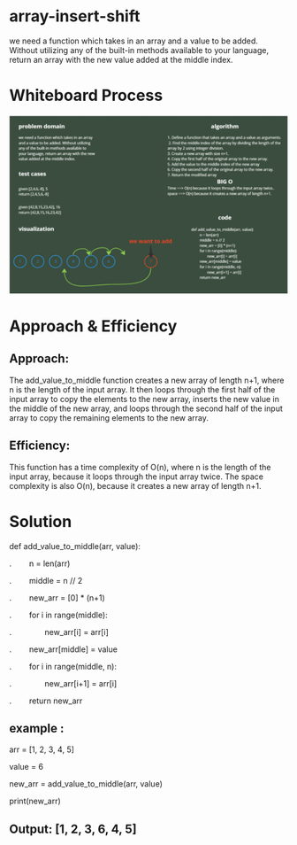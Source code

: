 # array-insert-shift
we need a function which takes in an array and a value to be added. Without utilizing any of the built-in methods available to your language, return an array with the new value added at the middle index.

# Whiteboard Process


![array-insert-shift](./../screenshots/CC2.png)



# Approach & Efficiency


## Approach:
The add_value_to_middle function creates a new array of length n+1, where n is the length of the input array. It then loops through the first half of the input array to copy the elements to the new array, inserts the new value in the middle of the new array, and loops through the second half of the input array to copy the remaining elements to the new array.

## Efficiency:
This function has a time complexity of O(n), where n is the length of the input array, because it loops through the input array twice. The space complexity is also O(n), because it creates a new array of length n+1.


# Solution

 def add_value_to_middle(arr, value):

.   n = len(arr)

.   middle = n // 2

.   new_arr = [0] * (n+1)

.   for i in range(middle):

.     new_arr[i] = arr[i]

.   new_arr[middle] = value

.   for i in range(middle, n):

.     new_arr[i+1] = arr[i]

.   return new_arr

## example :


arr = [1, 2, 3, 4, 5]

value = 6

new_arr = add_value_to_middle(arr, value)

print(new_arr) 

## Output: [1, 2, 3, 6, 4, 5]